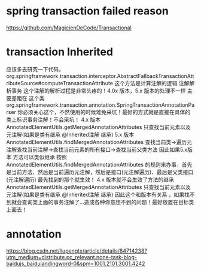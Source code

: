 # spring transaction failed reason
https://github.com/MagicienDeCode/Transactional

# transaction Inherited
应该多去研究一下代码，org.springframework.transaction.interceptor.AbstractFallbackTransactionAttributeSource#computeTransactionAttribute 这个方法是计算注解的逻辑 注解解析事务 这个注解的解析过程是非常头疼的！4.0x 版本，5.x 版本的处理不一样 主要差距在 这个类 org.springframework.transaction.annotation.SpringTransactionAnnotationParser 你必须关心这个，不然使用的时候难免采坑！最好的方式就是直接在具体的类上标识事务注解！不会采坑！ 4.x 版本 AnnotatedElementUtils.getMergedAnnotationAttributes 只查找当前元素以及元注解(如果是类有继承 @Inherited注解 继承) 5.x 版本 AnnotatedElementUtils.findMergedAnnotationAttributes 查找当前类->遍历元注解查找当前注解->查找当前元素的所有接口->查找当前父类方法 因此如果5.x版本 方法可以类似继承 按照 AnnotatedElementUtils.findMergedAnnotationAttributes 的规则来办事，首先是当前方法、然后是当前遍历元注解，然后是接口(元注解遍历)、最后是父类接口(元注解遍历) 最先找到的那个就生效！ 4.x 版本就不会生效了方法的继承 AnnotatedElementUtils.getMergedAnnotationAttributes 只查找当前元素以及元注解(如果是类有继承 @Inherited注解 继承) 因此这个和版本有关系 ，如果找不到就会查询类上面的事务注解了...造成各种你意想不到的问题！最好放置在目标类上面去！

# annotation
https://blog.csdn.net/liupengtx/article/details/84714238?utm_medium=distribute.pc_relevant.none-task-blog-baidujs_baidulandingword-0&spm=1001.2101.3001.4242
